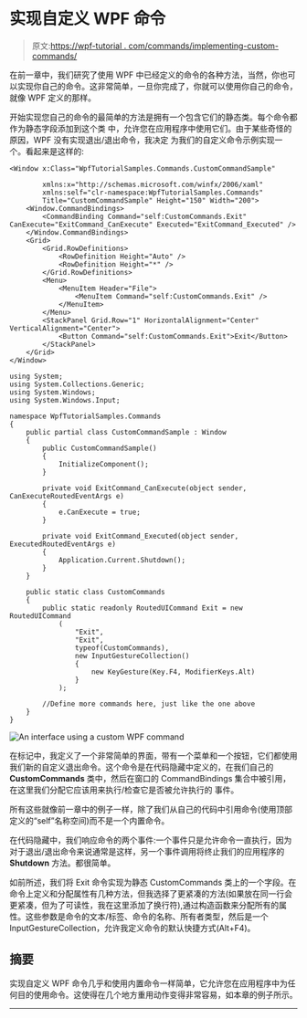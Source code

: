 # 实现自定义 WPF 命令

> 原文:[https://wpf-tutorial . com/commands/implementing-custom-commands/](https://wpf-tutorial.com/commands/implementing-custom-commands/)

在前一章中，我们研究了使用 WPF 中已经定义的命令的各种方法，当然，你也可以实现你自己的命令。这非常简单，一旦你完成了，你就可以使用你自己的命令，就像 WPF 定义的那样。

开始实现您自己的命令的最简单的方法是拥有一个包含它们的静态类。每个命令都作为静态字段添加到这个类 中，允许您在应用程序中使用它们。由于某些奇怪的原因，WPF 没有实现退出/退出命令，我决定 为我们的自定义命令示例实现一个。看起来是这样的:

```
<Window x:Class="WpfTutorialSamples.Commands.CustomCommandSample"

        xmlns:x="http://schemas.microsoft.com/winfx/2006/xaml"
        xmlns:self="clr-namespace:WpfTutorialSamples.Commands"
        Title="CustomCommandSample" Height="150" Width="200">
    <Window.CommandBindings>
        <CommandBinding Command="self:CustomCommands.Exit" CanExecute="ExitCommand_CanExecute" Executed="ExitCommand_Executed" />
    </Window.CommandBindings>
    <Grid>
        <Grid.RowDefinitions>
            <RowDefinition Height="Auto" />
            <RowDefinition Height="*" />
        </Grid.RowDefinitions>
        <Menu>
            <MenuItem Header="File">
                <MenuItem Command="self:CustomCommands.Exit" />
            </MenuItem>
        </Menu>
        <StackPanel Grid.Row="1" HorizontalAlignment="Center" VerticalAlignment="Center">
            <Button Command="self:CustomCommands.Exit">Exit</Button>
        </StackPanel>
    </Grid>
</Window>
```

```
using System;
using System.Collections.Generic;
using System.Windows;
using System.Windows.Input;

namespace WpfTutorialSamples.Commands
{
	public partial class CustomCommandSample : Window
	{
		public CustomCommandSample()
		{
			InitializeComponent();
		}

		private void ExitCommand_CanExecute(object sender, CanExecuteRoutedEventArgs e)
		{
			e.CanExecute = true;
		}

		private void ExitCommand_Executed(object sender, ExecutedRoutedEventArgs e)
		{
			Application.Current.Shutdown();
		}
	}

	public static class CustomCommands
	{
		public static readonly RoutedUICommand Exit = new RoutedUICommand
			(
				"Exit",
				"Exit",
				typeof(CustomCommands),
				new InputGestureCollection()
				{
					new KeyGesture(Key.F4, ModifierKeys.Alt)
				}
			);

		//Define more commands here, just like the one above
	}
}
```

![](../Images/7a8256e3b505cdee7afb9d06f2ddd9d6.png "An interface using a custom WPF command")

在标记中，我定义了一个非常简单的界面，带有一个菜单和一个按钮，它们都使用我们新的自定义退出命令。这个命令是在代码隐藏中定义的，在我们自己的 **CustomCommands** 类中，然后在窗口的 CommandBindings 集合中被引用，在这里我们分配它应该用来执行/检查它是否被允许执行的 事件。

<input type="hidden" name="IL_IN_ARTICLE">

所有这些就像前一章中的例子一样，除了我们从自己的代码中引用命令(使用顶部定义的“self”名称空间)而不是一个内置命令。

在代码隐藏中，我们响应命令的两个事件:一个事件只是允许命令一直执行，因为对于退出/退出命令来说通常是这样，另一个事件调用将终止我们的应用程序的 **Shutdown** 方法。都很简单。

如前所述，我们将 Exit 命令实现为静态 CustomCommands 类上的一个字段。在命令上定义和分配属性有几种方法，但我选择了更紧凑的方法(如果放在同一行会更紧凑，但为了可读性，我在这里添加了换行符),通过构造函数来分配所有的属性。这些参数是命令的文本/标签、命令的名称、所有者类型，然后是一个 InputGestureCollection，允许我定义命令的默认快捷方式(Alt+F4)。

## 摘要

实现自定义 WPF 命令几乎和使用内置命令一样简单，它允许您在应用程序中为任何目的使用命令。这使得在几个地方重用动作变得非常容易，如本章的例子所示。

* * *